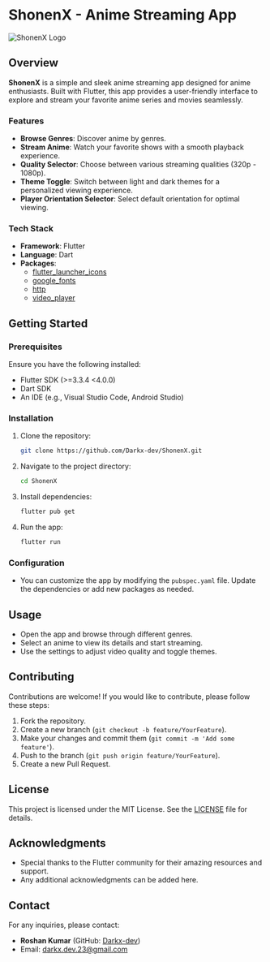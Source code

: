 
# ShonenX - Anime Streaming App

![ShonenX Logo](https://i.postimg.cc/Fzm49sZc/Picsart-24-10-29-10-03-15-133.png)

## Overview

**ShonenX** is a simple and sleek anime streaming app designed for anime enthusiasts. Built with Flutter, this app provides a user-friendly interface to explore and stream your favorite anime series and movies seamlessly.

### Features

- **Browse Genres**: Discover anime by genres.
- **Stream Anime**: Watch your favorite shows with a smooth playback experience.
- **Quality Selector**: Choose between various streaming qualities (320p - 1080p).
- **Theme Toggle**: Switch between light and dark themes for a personalized viewing experience.
- **Player Orientation Selector**: Select default orientation for optimal viewing.

### Tech Stack

- **Framework**: Flutter
- **Language**: Dart
- **Packages**:
  - [flutter_launcher_icons](https://pub.dev/packages/flutter_launcher_icons)
  - [google_fonts](https://pub.dev/packages/google_fonts)
  - [http](https://pub.dev/packages/http)
  - [video_player](https://pub.dev/packages/video_player)

## Getting Started

### Prerequisites

Ensure you have the following installed:

- Flutter SDK (>=3.3.4 <4.0.0)
- Dart SDK
- An IDE (e.g., Visual Studio Code, Android Studio)

### Installation

1. Clone the repository:
   ```bash
   git clone https://github.com/Darkx-dev/ShonenX.git
   ```
2. Navigate to the project directory:
   ```bash
   cd ShonenX
   ```
3. Install dependencies:
   ```bash
   flutter pub get
   ```
4. Run the app:
   ```bash
   flutter run
   ```

### Configuration

- You can customize the app by modifying the `pubspec.yaml` file. Update the dependencies or add new packages as needed.

## Usage

- Open the app and browse through different genres.
- Select an anime to view its details and start streaming.
- Use the settings to adjust video quality and toggle themes.

## Contributing

Contributions are welcome! If you would like to contribute, please follow these steps:

1. Fork the repository.
2. Create a new branch (`git checkout -b feature/YourFeature`).
3. Make your changes and commit them (`git commit -m 'Add some feature'`).
4. Push to the branch (`git push origin feature/YourFeature`).
5. Create a new Pull Request.

## License

This project is licensed under the MIT License. See the [LICENSE](LICENSE) file for details.

## Acknowledgments

- Special thanks to the Flutter community for their amazing resources and support.
- Any additional acknowledgments can be added here.

## Contact

For any inquiries, please contact:
- **Roshan Kumar** (GitHub: [Darkx-dev](https://github.com/Darkx-dev))
- Email: [darkx.dev.23@gmail.com](mailto:darkx.dev.23@gmail.com)
